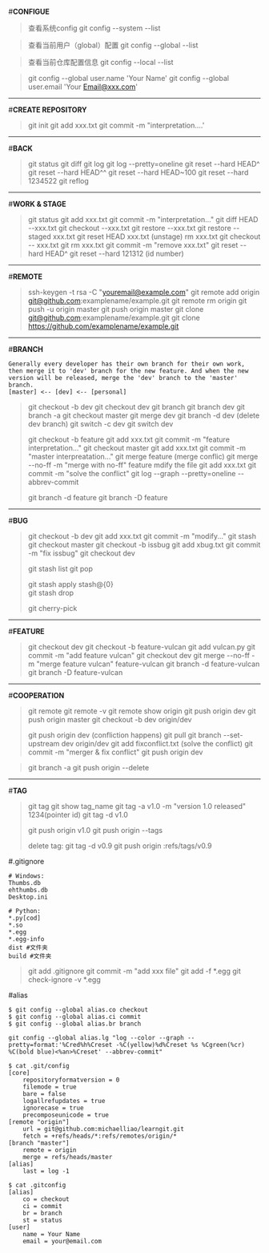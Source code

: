 #**CONFIGUE**
>查看系统config
>git config --system --list　　

>查看当前用户（global）配置
>git config --global  --list
 

>查看当前仓库配置信息
>git config --local  --list

>git config --global user.name 'Your Name'
>git config --global user.email 'Your Email@xxx.com'
---
#**CREATE REPOSITORY**
>git init
>git add xxx.txt
>git commit -m "interpretation....'
---
#**BACK**
>git status
>git diff
>git log
>git log --pretty=oneline
>git reset --hard HEAD^
>git reset --hard HEAD^^
>git reset --hard HEAD~100
>git reset --hard 1234522
>git reflog
---
#**WORK & STAGE**
>git status
>git add xxx.txt
>git commit -m "interpretation..."
>git diff HEAD --xxx.txt
>git checkout --xxx.txt
>git restore --xxx.txt
>git restore --staged xxx.txt
>git reset HEAD xxx.txt    (unstage)
>rm xxx.txt
>git checkout -- xxx.txt
>git rm xxx.txt
>git commit -m "remove xxx.txt"
>git reset --hard HEAD^
>git reset --hard 121312 (id number)
---
#**REMOTE**
>ssh-keygen -t rsa -C "youremail@example.com"
>git remote add origin git@github.com:examplename/example.git
>git remote rm origin
>git push -u origin master
>git push origin master
>git clone git@github.com:examplename/example.git
>git clone https://github.com/examplename/example.git
---
#**BRANCH**
```
Generally every developer has their own branch for their own work, then merge it to 'dev' branch for the new feature. And when the new version will be released, merge the 'dev' branch to the 'master' branch.
[master] <-- [dev] <-- [personal]
```
>git checkout -b dev
>git checkout dev
>git branch
>git branch dev 
>git branch -a
>git checkout master
>git merge dev
>git branch -d dev  (delete dev branch)
>git switch -c dev
>git switch dev
>
>git checkout -b feature
>git add xxx.txt
>git commit -m "feature interpretation..."
>git checkout master
>git add xxx.txt
>git commit -m "master interpreatation..."
>git merge feature (merge conflic)
>git merge --no-ff -m "merge with no-ff" feature
>mdify the file
>git add xxx.txt
>git commit -m "solve the conflict"
>git log --graph --pretty=oneline --abbrev-commit
>
>git branch -d feature
>git branch -D feature
---
#**BUG**
>git checkout -b dev
>git add xxx.txt
>git commit -m "modify..."
>git stash
>git checkout master
>git checkout -b issbug
>git add xbug.txt
>git commit -m "fix issbug"
>git checkout dev
>
>git stash list
>git pop
>
>git stash apply stash@{0}  
>git stash drop
>
>git cherry-pick
---
#**FEATURE**
>git checkout dev
>git checkout -b feature-vulcan
>git add vulcan.py
>git commit -m "add feature vulcan"
>git checkout dev
>git merge --no-ff -m "merge feature vulcan" feature-vulcan
>git branch -d feature-vulcan
>git branch -D feature-vulcan
---
#**COOPERATION**
>git remote
>git remote -v
>git remote show origin
>git push origin dev
>git push origin master
>git checkout -b dev origin/dev
>
>git push origin dev  (confliction happens)
>git pull
>git branch --set-upstream dev origin/dev
>git add fixconflict.txt (solve the conflict)
>git commit -m "merger & fix conflict"
>git push origin dev

>git branch -a
>git push origin --delete <remote subbranch name>
---
#**TAG**
>git tag
>git show tag_name
>git tag -a v1.0 -m "version 1.0 released"  1234(pointer id)
>git tag -d v1.0
>
>git push origin v1.0
>git push origin --tags
>
>delete tag:
>git tag -d v0.9
>git push origin :refs/tags/v0.9

#.gitignore
```
# Windows:
Thumbs.db
ehthumbs.db
Desktop.ini

# Python:
*.py[cod]
*.so
*.egg
*.egg-info
dist #文件夹
build #文件夹
```
>git add .gitignore
>git commit -m "add xxx file" 
>git add -f *.egg
>git check-ignore -v *.egg

#alias
```
$ git config --global alias.co checkout
$ git config --global alias.ci commit
$ git config --global alias.br branch

git config --global alias.lg "log --color --graph --pretty=format:'%Cred%h%Creset -%C(yellow)%d%Creset %s %Cgreen(%cr) %C(bold blue)<%an>%Creset' --abbrev-commit"
```

```
$ cat .git/config 
[core]
    repositoryformatversion = 0
    filemode = true
    bare = false
    logallrefupdates = true
    ignorecase = true
    precomposeunicode = true
[remote "origin"]
    url = git@github.com:michaelliao/learngit.git
    fetch = +refs/heads/*:refs/remotes/origin/*
[branch "master"]
    remote = origin
    merge = refs/heads/master
[alias]
    last = log -1
```

```
$ cat .gitconfig
[alias]
    co = checkout
    ci = commit
    br = branch
    st = status
[user]
    name = Your Name
    email = your@email.com
```

